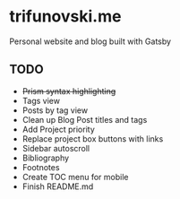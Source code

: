 # trifunovski.me

Personal website and blog built with Gatsby

## TODO

- ~~Prism syntax highlighting~~
- Tags view
- Posts by tag view
- Clean up Blog Post titles and tags
- Add Project priority
- Replace project box buttons with links
- Sidebar autoscroll
- Bibliography
- Footnotes
- Create TOC menu for mobile
- Finish README.md
